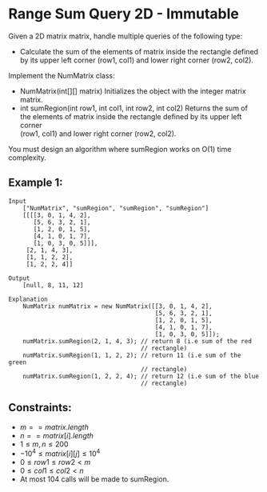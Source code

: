 # Range Sum Query 2D - Immutable

Given a 2D matrix matrix, handle multiple queries of the following type:

* Calculate the sum of the elements of matrix inside the rectangle defined  
by its upper left corner (row1, col1) and lower right corner (row2, col2).

Implement the NumMatrix class:

* NumMatrix(int[][] matrix) Initializes the object with the integer matrix  
matrix.
* int sumRegion(int row1, int col1, int row2, int col2) Returns the sum of  
the elements of matrix inside the rectangle defined by its upper left corner  
(row1, col1) and lower right corner (row2, col2).

You must design an algorithm where sumRegion works on O(1) time complexity.

 

## Example 1:

    Input
        ["NumMatrix", "sumRegion", "sumRegion", "sumRegion"]
        [[[[3, 0, 1, 4, 2], 
           [5, 6, 3, 2, 1],
           [1, 2, 0, 1, 5], 
           [4, 1, 0, 1, 7], 
           [1, 0, 3, 0, 5]]],
         [2, 1, 4, 3], 
         [1, 1, 2, 2], 
         [1, 2, 2, 4]]

    Output
        [null, 8, 11, 12]
    
    Explanation
        NumMatrix numMatrix = new NumMatrix([[3, 0, 1, 4, 2], 
                                             [5, 6, 3, 2, 1], 
                                             [1, 2, 0, 1, 5], 
                                             [4, 1, 0, 1, 7], 
                                             [1, 0, 3, 0, 5]]);
        numMatrix.sumRegion(2, 1, 4, 3); // return 8 (i.e sum of the red 
                                         // rectangle)
        numMatrix.sumRegion(1, 1, 2, 2); // return 11 (i.e sum of the green 
                                         // rectangle)
        numMatrix.sumRegion(1, 2, 2, 4); // return 12 (i.e sum of the blue 
                                         // rectangle)

 

## Constraints:

* $m == matrix.length$
* $n == matrix[i].length$
* $1 \le m, n \le 200$
* $-10^4 \le matrix[i][j] \le 10^4$
* $0 \le row1 \le row2 < m$
* $0 \le col1 \le col2 < n$
* At most 104 calls will be made to sumRegion.

